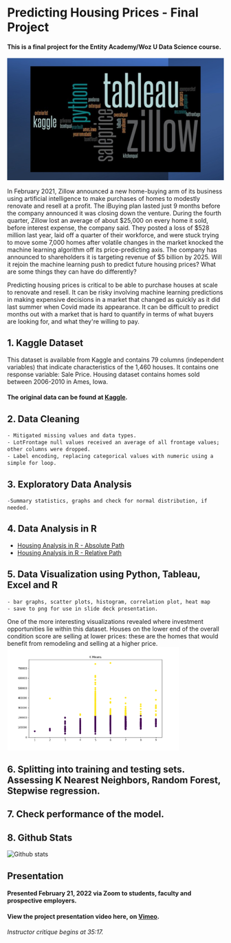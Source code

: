 # Predicting Housing Prices - Final Project
#### This is a final project for the Entity Academy/Woz U Data Science course. 

<img src="Images/wordcloudJPG.jpg" width=800>


In February 2021, Zillow announced a new home-buying arm of its business using artificial intelligence to make purchases of homes to modestly renovate and resell at a profit. The iBuying plan lasted just 9 months before the company announced it was closing down the venture. During the fourth quarter, Zillow lost an average of about $25,000 on every home it sold, before interest expense, the company said. They posted a loss of $528 million last year, laid off a quarter of their workforce, and were stuck trying to move some 7,000 homes after volatile changes in the market knocked the machine learning algorithm off its price-predicting axis.
 The company has announced to shareholders it is targeting revenue of $5 billion by 2025. Will it rejoin the machine learning push to predict future housing prices? What are some things they can have do differently? 


Predicting housing prices is critical to be able to purchase houses at scale to renovate and resell. It can be risky involving machine learning predictions in making expensive decisions in a market that changed as quickly as it did last summer when Covid made its appearance. It can be difficult to predict months out with a market that is hard to quantify in terms of what buyers are looking for, and what they're willing to pay. 

## 1. Kaggle Dataset 
This dataset is available from Kaggle and contains 79 columns (independent variables) that indicate characteristics of the 1,460 houses. It contains one response variable: Sale Price. Housing dataset contains homes sold between 2006-2010 in Ames, Iowa.

#### The original data can be found at [Kaggle](https://www.kaggle.com/marcopale/housing/).



## 2. Data Cleaning 
    - Mitigated missing values and data types. 
    - LotFrontage null values received an average of all frontage values; other columns were dropped. 
    - Label encoding, replacing categorical values with numeric using a simple for loop. 
    

## 3. Exploratory Data Analysis
    -Summary statistics, graphs and check for normal distribution, if needed.
    
## 4. Data Analysis in R 

   - [Housing Analysis in R - Absolute Path](https://github.com/M-arcy/Feb2022FinalProject/blob/main/Data%20Analysis%20in%20R/House%20analysis%20in%20R.ipynb)
   - [Housing Analysis in R - Relative Path](./Data%20Analysis%20in%20R/House%20analysis%20in%20R.ipynb)

## 5. Data Visualization using Python, Tableau, Excel and R
    - bar graphs, scatter plots, histogram, correlation plot, heat map
    - save to png for use in slide deck presentation.

One of the more interesting visualizations revealed where investment opportunities lie within this dataset. Houses on the lower end of the overall condition score are selling at lower prices: these are the homes that would benefit from remodeling and selling at a higher price. 
<img src="Visuals_Graphs/CondPriceFig.png" width=400>
## 6. Splitting into training and testing sets. Assessing K Nearest Neighbors, Random Forest, Stepwise regression.

## 7. Check performance of the model. 

## 8. Github Stats
![Github stats](https://github-readme-stats.vercel.app/api?username=M-arcy)

## Presentation
#### **Presented February 21, 2022 via Zoom to students, faculty and prospective employers.**

#### View the project presentation video here, on [Vimeo](https://vimeo.com/680143023/). 

###### Instructor critique begins at 35:17.


